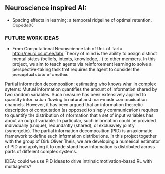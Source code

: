 
####
## Neuroscience inspired AI:

* Spacing effects in learning: a temporal ridgeline of optimal retention. Cepeda08



### FUTURE WORK IDEAS

* From Computational Neuroscience lab of Uni. of Tartu http://neuro.cs.ut.ee/lab/
Theory of mind is the ability to assign distinct mental states (beliefs, intents, knowledge,…) to other members. In this project, we aim to teach agents via reinforcement learning to solve a perspective-taking task that requires the agent to consider the perceptual state of another.

Partial information decomposition: estimating who knows what in complex sytems:
Mutual information quantifies the amount of information shared by two random variables. Such measure has been extensively applied to quantify information flowing in natural and man-made communication channels. However, it has been argued that an information theoretic description of computation (as opposed to simply communication) requires to quantify the distribution of information that a set of input variables has about an output variable. In particular, such information could be provided individually (unique), redundantly (shared), or exclusively jointly (synergetic). The partial information decomposition (PID) is an axiomatic framework to define such information distributions. In this project together with the group of Dirk Oliver Theis, we are developing a numerical estimator of PID and applying it to understand how information is distributed across parts of different complex systems.    

IDEA: could we use PID ideas to drive intrinsic motivation-based RL with multiagents?
